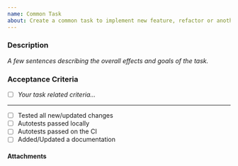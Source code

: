 ```yaml
---
name: Common Task
about: Create a common task to implement new feature, refactor or another way contribute test framework
---
```


### Description

_A few sentences describing the overall effects and goals of the task._

### Acceptance Criteria

- [ ] _Your task related criteria..._

---

- [ ] Tested all new/updated changes
- [ ] Autotests passed locally
- [ ] Autotests passed on the CI
- [ ] Added/Updated a documentation

#### **Attachments**

<!-- If applicable, add screenshots, video, or documentation to help explain your task. -->
